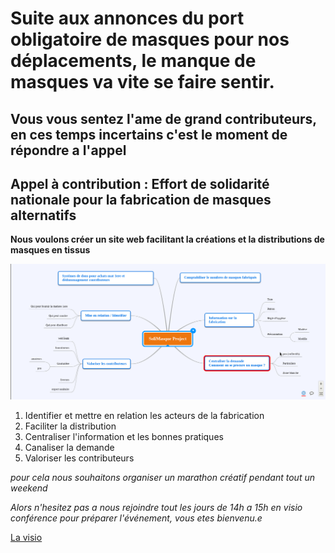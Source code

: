 # Suite aux annonces du port obligatoire de masques pour nos déplacements, le manque de masques va vite se faire sentir.

## Vous vous sentez l'ame de grand contributeurs, en ces temps incertains c'est le moment de répondre a l'appel
## Appel à contribution : Effort de solidarité nationale pour la fabrication de masques alternatifs

**Nous voulons créer un site web facilitant la créations et la distributions de masques en tissus**

![alt text][logo]

[logo]: https://github.com/LePhareNumerique/solimasque/blob/master/solimasque.png?raw=true "Mind Map"

1. Identifier et mettre en relation les acteurs de la fabrication
2. Faciliter la distribution
3. Centraliser l'information et les bonnes pratiques
4. Canaliser la demande
5. Valoriser les contributeurs

_pour cela nous souhaitons organiser un marathon créatif pendant tout un weekend_

*Alors n'hesitez pas a nous rejoindre tout les jours de 14h a 15h en visio conférence pour préparer l'événement, vous etes bienvenu.e*


[La visio](https://meet.jit.si/solimasque)



